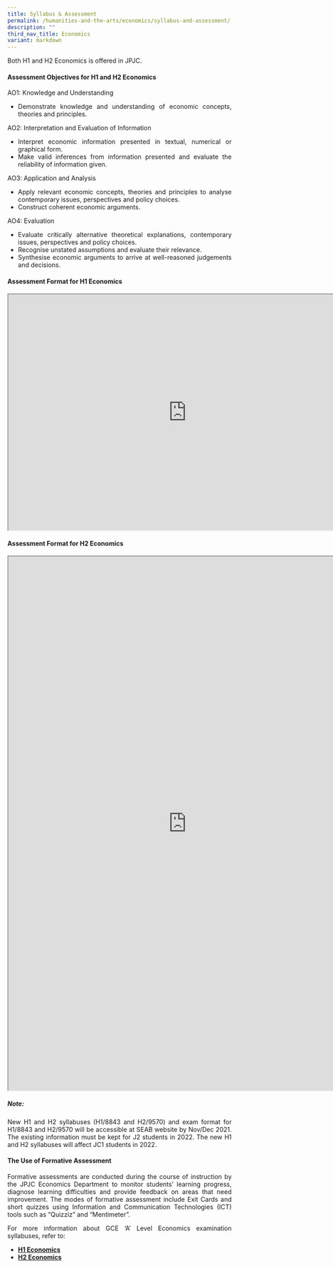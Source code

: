 ```yaml
---
title: Syllabus & Assessment
permalink: /humanities-and-the-arts/economics/syllabus-and-assessment/
description: ""
third_nav_title: Economics
variant: markdown
---
```

<div align="justify">
<p>Both H1 and H2 Economics is offered in JPJC.</p>
<h4><strong>Assessment Objectives for H1 and H2 Economics</strong></h4>
<p>AO1: Knowledge and Understanding
	</p><ul>
		<li>Demonstrate knowledge and understanding of economic concepts, theories and principles.</li></ul><p></p>

<p>
AO2: Interpretation and Evaluation of Information
</p><ul>
	<li>Interpret economic information presented in textual, numerical or graphical form.</li>
	<li>Make valid inferences from information presented and evaluate the reliability of information given.</li></ul><p></p>

<p>
AO3: Application and Analysis
</p><ul>
	<li>Apply relevant economic concepts, theories and principles to analyse contemporary issues, perspectives and policy choices.</li>
	<li>Construct coherent economic arguments.</li></ul><p></p>

<p>
AO4: Evaluation
</p><ul>
	<li>Evaluate critically alternative theoretical explanations, contemporary issues, perspectives and policy choices.</li>
	<li>Recognise unstated assumptions and evaluate their relevance.</li>
	<li>Synthesise economic arguments to arrive at well-reasoned judgements and decisions.</li></ul><p></p>

<h4><strong>Assessment Format for H1 Economics</strong></h4>
<iframe src="https://docs.google.com/document/d/e/2PACX-1vRb7TOHsWRubuK9XzoBgtW7oD3a4ywT0Jn1qECWWxmfU0emcKrzYO_Ruw4O1yrz5jwvtmZA9Sl3zawh/pub?embedded=true" width="800px" height="530px" scrolling="no"></iframe>

<h4><strong>Assessment Format for H2 Economics</strong></h4>
<iframe src="https://docs.google.com/document/d/e/2PACX-1vQgSLzPjd285oIDaCRgAEIX2P-wv07QRNWE9WgbkTzcNpC4v5AvAtROqN5kYtOS1KMntJQFuEaSsoJi/pub?embedded=true" width="800px" height="1200" scrolling="no"></iframe>

<h5><strong>Note:</strong></h5>
<p>
New H1 and H2 syllabuses (H1/8843 and H2/9570) and exam format for H1/8843 and H2/9570 will be accessible at SEAB website by Nov/Dec 2021. The existing information must be kept for J2 students in 2022. The new H1 and H2 syllabuses will affect JC1 students in 2022.
</p>

<h4><strong>The Use of Formative Assessment</strong></h4>
<p>
Formative assessments are conducted during the course of instruction by the JPJC Economics Department to monitor students’ learning progress, diagnose learning difficulties and provide feedback on areas that need improvement. The modes of formative assessment include Exit Cards and short quizzes using Information and Communication Technologies (ICT) tools such as “Quizziz” and “Mentimeter”.</p>
	
<p>
For more information about GCE ‘A’ Level Economics examination syllabuses, refer to:</p>
<ul>
<li><a href="https://www.seab.gov.sg/docs/default-source/national-examinations/syllabus/alevel/2025-a-level-syllabus/8843_y25_sy.pdf"><strong>H1 Economics</strong></a></li>
<li><a href="https://www.seab.gov.sg/docs/default-source/national-examinations/syllabus/alevel/2025-a-level-syllabus/9570_y25_sy.pdf"><strong>H2 Economics</strong></a></li></ul></div>